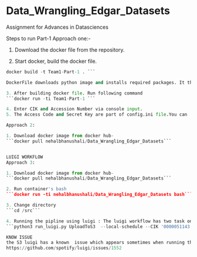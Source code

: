 # Data_Wrangling_Edgar_Datasets
Assignment for Advances in Datasciences 


Steps to run Part-1
Approach one:-
1. Download the docker file from the repository.

2. Start docker, build the docker file.
  ```python
  docker build -t Team1-Part-1 . ```

DockerFile downloads python image and installs required packages. It then clones part-1 repo copies required files to container and sets command to run part-1 python script.

3. After building docker file. Run following command
```docker run -ti Team1-Part-1 ```

4. Enter CIK and Accession Number via console input. 
5. The Access Code and Secret Key are part of config.ini file.You can  edit it on github and build docker file and run container.

Approach 2:

1. Download docker image from docker hub- 
```docker pull nehalbhanushali/Data_Wrangling_Edgar_Datasets```


LUIGI WORKFLOW
Approach 3:

1. Download docker image from docker hub- 
```docker pull nehalbhanushali/Data_Wrangling_Edgar_Datasets```

2. Run container's bash
```docker run -ti nehalbhanushali/Data_Wrangling_Edgar_Datasets bash```

3. Change directory 
```cd /src```

4. Running the pipline using luigi : The luigi workflow has two task one for scrapping and creating zip folder of CSV files and second task to upload to S3.
```python3 run_luigi.py UploadToS3  --local-schedule --CIK '0000051143' --DAN '000005114313000007' --S3bucketName 'edgardatasets' ```

KNOW ISSUE
the S3 luigi has a known  issue which appears sometimes when running the job.
https://github.com/spotify/luigi/issues/1552

